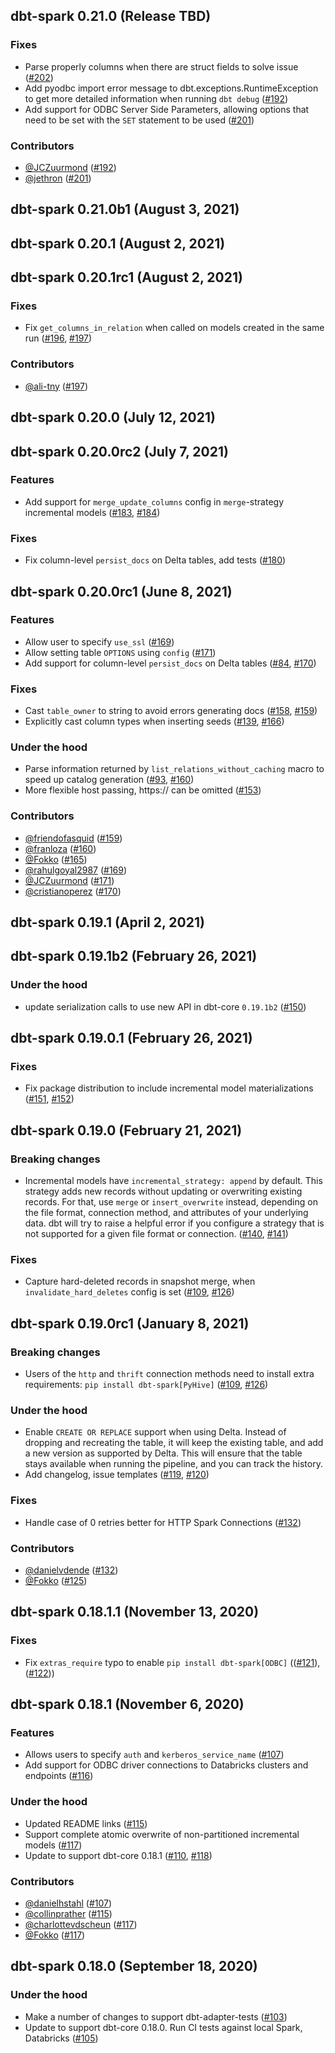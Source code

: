## dbt-spark 0.21.0 (Release TBD)

### Fixes
- Parse properly columns when there are struct fields to solve issue ([#202](https://github.com/dbt-labs/dbt-spark/issues/202))
- Add pyodbc import error message to dbt.exceptions.RuntimeException to get more detailed information when running `dbt debug` ([#192](https://github.com/dbt-labs/dbt-spark/pull/192))
- Add support for ODBC Server Side Parameters, allowing options that need to be set with the `SET` statement to be used ([#201](https://github.com/dbt-labs/dbt-spark/pull/201))

### Contributors
- [@JCZuurmond](https://github.com/JCZuurmond) ([#192](https://github.com/fishtown-analytics/dbt-spark/pull/192))
- [@jethron](https://github.com/jethron) ([#201](https://github.com/fishtown-analytics/dbt-spark/pull/201))

## dbt-spark 0.21.0b1 (August 3, 2021)

## dbt-spark 0.20.1 (August 2, 2021)

## dbt-spark 0.20.1rc1 (August 2, 2021)

### Fixes
- Fix `get_columns_in_relation` when called on models created in the same run ([#196](https://github.com/dbt-labs/dbt-spark/pull/196), [#197](https://github.com/dbt-labs/dbt-spark/pull/197))

### Contributors
- [@ali-tny](https://github.com/ali-tny) ([#197](https://github.com/fishtown-analytics/dbt-spark/pull/197))

## dbt-spark 0.20.0 (July 12, 2021)

## dbt-spark 0.20.0rc2 (July 7, 2021)

### Features

- Add support for `merge_update_columns` config in `merge`-strategy incremental models ([#183](https://github.com/fishtown-analytics/dbt-spark/pull/183), [#184](https://github.com/fishtown-analytics/dbt-spark/pull/184))

### Fixes

- Fix column-level `persist_docs` on Delta tables, add tests ([#180](https://github.com/fishtown-analytics/dbt-spark/pull/180))

## dbt-spark 0.20.0rc1 (June 8, 2021)

### Features

- Allow user to specify `use_ssl` ([#169](https://github.com/fishtown-analytics/dbt-spark/pull/169))
- Allow setting table `OPTIONS` using `config` ([#171](https://github.com/fishtown-analytics/dbt-spark/pull/171))
- Add support for column-level `persist_docs` on Delta tables ([#84](https://github.com/fishtown-analytics/dbt-spark/pull/84), [#170](https://github.com/fishtown-analytics/dbt-spark/pull/170))

### Fixes
- Cast `table_owner` to string to avoid errors generating docs ([#158](https://github.com/fishtown-analytics/dbt-spark/pull/158), [#159](https://github.com/fishtown-analytics/dbt-spark/pull/159))
- Explicitly cast column types when inserting seeds ([#139](https://github.com/fishtown-analytics/dbt-spark/pull/139), [#166](https://github.com/fishtown-analytics/dbt-spark/pull/166))

### Under the hood
- Parse information returned by `list_relations_without_caching` macro to speed up catalog generation ([#93](https://github.com/fishtown-analytics/dbt-spark/issues/93), [#160](https://github.com/fishtown-analytics/dbt-spark/pull/160))
- More flexible host passing, https:// can be omitted ([#153](https://github.com/fishtown-analytics/dbt-spark/issues/153))

### Contributors
- [@friendofasquid](https://github.com/friendofasquid) ([#159](https://github.com/fishtown-analytics/dbt-spark/pull/159))
- [@franloza](https://github.com/franloza) ([#160](https://github.com/fishtown-analytics/dbt-spark/pull/160))
- [@Fokko](https://github.com/Fokko) ([#165](https://github.com/fishtown-analytics/dbt-spark/pull/165))
- [@rahulgoyal2987](https://github.com/rahulgoyal2987) ([#169](https://github.com/fishtown-analytics/dbt-spark/pull/169))
- [@JCZuurmond](https://github.com/JCZuurmond) ([#171](https://github.com/fishtown-analytics/dbt-spark/pull/171))
- [@cristianoperez](https://github.com/cristianoperez) ([#170](https://github.com/fishtown-analytics/dbt-spark/pull/170))


## dbt-spark 0.19.1 (April 2, 2021)

## dbt-spark 0.19.1b2 (February 26, 2021)

### Under the hood
- update serialization calls to use new API in dbt-core `0.19.1b2` ([#150](https://github.com/fishtown-analytics/dbt-spark/pull/150))

## dbt-spark 0.19.0.1 (February 26, 2021)

### Fixes
- Fix package distribution to include incremental model materializations ([#151](https://github.com/fishtown-analytics/dbt-spark/pull/151), [#152](https://github.com/fishtown-analytics/dbt-spark/issues/152))

## dbt-spark 0.19.0 (February 21, 2021)

### Breaking changes
- Incremental models have `incremental_strategy: append` by default. This strategy adds new records without updating or overwriting existing records. For that, use `merge` or `insert_overwrite` instead, depending on the file format, connection method, and attributes of your underlying data. dbt will try to raise a helpful error if you configure a strategy that is not supported for a given file format or connection. ([#140](https://github.com/fishtown-analytics/dbt-spark/pull/140), [#141](https://github.com/fishtown-analytics/dbt-spark/pull/141))

### Fixes
- Capture hard-deleted records in snapshot merge, when `invalidate_hard_deletes` config is set ([#109](https://github.com/fishtown-analytics/dbt-spark/pull/143), [#126](https://github.com/fishtown-analytics/dbt-spark/pull/144))

## dbt-spark 0.19.0rc1 (January 8, 2021)

### Breaking changes
- Users of the `http` and `thrift` connection methods need to install extra requirements: `pip install dbt-spark[PyHive]` ([#109](https://github.com/fishtown-analytics/dbt-spark/pull/109), [#126](https://github.com/fishtown-analytics/dbt-spark/pull/126))

### Under the hood
- Enable `CREATE OR REPLACE` support when using Delta. Instead of dropping and recreating the table, it will keep the existing table, and add a new version as supported by Delta. This will ensure that the table stays available when running the pipeline, and you can track the history.
- Add changelog, issue templates ([#119](https://github.com/fishtown-analytics/dbt-spark/pull/119), [#120](https://github.com/fishtown-analytics/dbt-spark/pull/120))

### Fixes
- Handle case of 0 retries better for HTTP Spark Connections ([#132](https://github.com/fishtown-analytics/dbt-spark/pull/132))

### Contributors
- [@danielvdende](https://github.com/danielvdende) ([#132](https://github.com/fishtown-analytics/dbt-spark/pull/132))
- [@Fokko](https://github.com/Fokko) ([#125](https://github.com/fishtown-analytics/dbt-spark/pull/125))

## dbt-spark 0.18.1.1 (November 13, 2020)

### Fixes
- Fix `extras_require` typo to enable `pip install dbt-spark[ODBC]` (([#121](https://github.com/fishtown-analytics/dbt-spark/pull/121)), ([#122](https://github.com/fishtown-analytics/dbt-spark/pull/122)))

## dbt-spark 0.18.1 (November 6, 2020)

### Features
- Allows users to specify `auth` and `kerberos_service_name` ([#107](https://github.com/fishtown-analytics/dbt-spark/pull/107))
- Add support for ODBC driver connections to Databricks clusters and endpoints ([#116](https://github.com/fishtown-analytics/dbt-spark/pull/116))

### Under the hood
- Updated README links ([#115](https://github.com/fishtown-analytics/dbt-spark/pull/115))
- Support complete atomic overwrite of non-partitioned incremental models ([#117](https://github.com/fishtown-analytics/dbt-spark/pull/117))
- Update to support dbt-core 0.18.1 ([#110](https://github.com/fishtown-analytics/dbt-spark/pull/110), [#118](https://github.com/fishtown-analytics/dbt-spark/pull/118))

### Contributors
- [@danielhstahl](https://github.com/danielhstahl) ([#107](https://github.com/fishtown-analytics/dbt-spark/pull/107))
- [@collinprather](https://github.com/collinprather) ([#115](https://github.com/fishtown-analytics/dbt-spark/pull/115))
- [@charlottevdscheun](https://github.com/charlottevdscheun) ([#117](https://github.com/fishtown-analytics/dbt-spark/pull/117))
- [@Fokko](https://github.com/Fokko) ([#117](https://github.com/fishtown-analytics/dbt-spark/pull/117))

## dbt-spark 0.18.0 (September 18, 2020)

### Under the hood
- Make a number of changes to support dbt-adapter-tests ([#103](https://github.com/fishtown-analytics/dbt-spark/pull/103))
- Update to support dbt-core 0.18.0. Run CI tests against local Spark, Databricks ([#105](https://github.com/fishtown-analytics/dbt-spark/pull/105))
